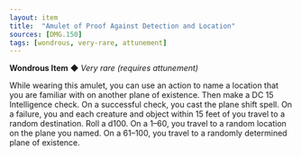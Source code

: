 ```yaml
---
layout: item
title:  "Amulet of Proof Against Detection and Location"
sources: [DMG.150]
tags: [wondrous, very-rare, attunement]
---
```


**Wondrous Item** ◆ *Very rare (requires attunement)*

While wearing this amulet, you can use an action to name a location that you are familiar with on another plane of existence. Then make a DC 15 Intelligence check. On a successful check, you cast the plane shift spell. On a failure, you and each creature and object within 15 feet of you travel to a random destination. Roll a d100. On a 1–60, you travel to a random location on the plane you named. On a 61–100, you travel to a randomly determined plane of existence.